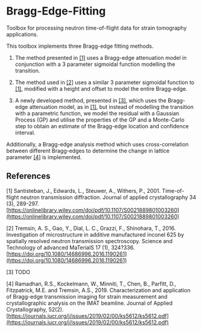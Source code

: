 # Bragg-Edge-Fitting

Toolbox for processing neutron time-of-flight data for strain tomography applications.

This toolbox implements three Bragg-edge fitting methods.

1. The method presented in [[1]](#1) uses a Bragg-edge attenuation model in conjunction with a 3 parameter sigmoidal function modelling the transition.

2. The method used in [[2]](#2) uses a similar 3 parameter sigmoidal function to [[1]](#1), modified with a height and offset to model the entire Bragg-edge.

3. A newly developed method, presented in [[3]](#3), which uses the Bragg-edge attenuation model, as in [[1]](#1), but instead of modelling the transition with a parametric function, we model the residual with a Gaussian Process (GP) and utilise the properties of the GP and a Monte-Carlo step to obtain an estimate of the Bragg-edge location and confidence interval.

Additionally, a Bragg-edge analysis method which uses cross-correlation between different Bragg-edges to determine the change in lattice parameter [[4]](#4) is implemented.

## References
<a id="1">[1]</a>  Santisteban, J., Edwards, L., Steuwer, A., Withers, P., 2001. Time-of-flight neutron transmission diffraction. Journal of applied crystallography 34 (3), 289-297. [https://onlinelibrary.wiley.com/doi/pdf/10.1107/S0021889801003260](https://onlinelibrary.wiley.com/doi/pdf/10.1107/S0021889801003260)

<a id="2">[2]</a> 
Tremsin, A. S., Gao, Y., Dial, L. C., Grazzi, F., Shinohara, T., 2016. Investigation of microstructure in additive manufactured inconel 625 by spatially resolved neutron transmission spectroscopy. Science and Technology of advanced MaTerialS 17 (1), 324?336. [https://doi.org/10.1080/14686996.2016.1190261](https://doi.org/10.1080/14686996.2016.1190261)

<a id="3">[3]</a> 
TODO

<a id="4">[4]</a> 
Ramadhan, R.S., Kockelmann, W., Minniti, T., Chen, B., Parfitt, D., Fitzpatrick, M.E. and Tremsin, A.S., 2019. Characterization and application of Bragg-edge transmission imaging for strain measurement and crystallographic analysis on the IMAT beamline. Journal of Applied Crystallography, 52(2). [https://journals.iucr.org/j/issues/2019/02/00/ks5612/ks5612.pdf](https://journals.iucr.org/j/issues/2019/02/00/ks5612/ks5612.pdf)
